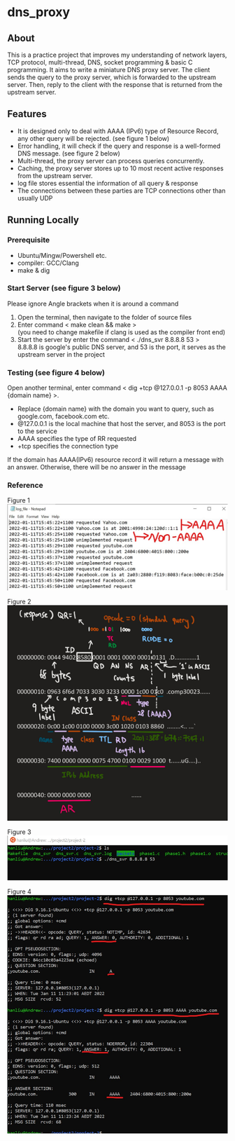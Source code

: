 # dns_proxy

## About
This is a practice project that improves my understanding of network layers, TCP protocol, multi-thread, DNS, socket programming & basic C programming. 
It aims to write a miniature DNS proxy server. The client sends the query to the proxy server, which is forwarded to the upstream server. Then, reply to the client with the response that is returned from the upstream server.

## Features
* It is designed only to deal with AAAA (IPv6) type of Resource Record, any other query will be rejected. (see figure 1 below)
* Error handling, it will check if the query and response is a well-formed DNS message. (see figure 2 below)
* Multi-thread, the proxy server can process queries concurrently.
* Caching, the proxy server stores up to 10 most recent active responses from the upstream server.
* log file stores essential the information of all query & response
* The connections between these parties are TCP connections other than usually UDP

## Running Locally
### Prerequisite
* Ubuntu/Mingw/Powershell etc.
* compiler: GCC/Clang
* make & dig 

### Start Server (see figure 3 below)
Please ignore Angle brackets when it is around a command
1. Open the terminal, then navigate to the folder of source files
2. Enter command < make clean && make >  
(you need to change makefile if clang is used as the compiler front end)
3. Start the server by enter the command < ./dns_svr 8.8.8.8 53 >  
8.8.8.8 is google's public DNS server, and 53 is the port, it serves as the upstream server in the project

### Testing (see figure 4 below)
Open another terminal, enter command < dig +tcp @127.0.0.1 -p 8053 AAAA {domain name} >.  
* Replace {domain name} with the domain you want to query, such as google.com, facebook.com etc.
* @127.0.0.1 is the local machine that host the server, and 8053 is the port to the service
* AAAA specifies the type of RR requested
* +tcp specifies the connection type

If the domain has AAAA(IPv6) resource record it will return a message with an answer. Otherwise, there will be no answer in the message 

### Reference 
Figure 1  
![figure 1](/images/1.jpg)

Figure 2  
![figure 2](/images/2.jpeg)

Figure 3  
![figure 3](/images/3.jpg)

Figure 4  
![figure 4](/images/4.jpg)

